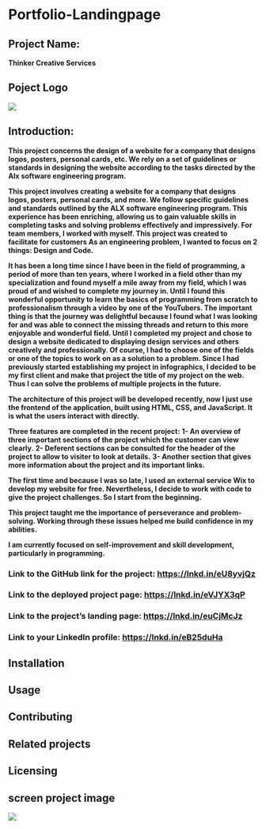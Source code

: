 # Portfolio-Landingpage

## Project Name:
**Thinker Creative Services**

## Poject Logo

<img src="https://github.com/Kelmfaker/portfolio-landingpage/blob/main/img/logo%20(2).jpg?raw=true">

## Introduction:
__This project concerns the design of a website for a company that designs logos, posters, personal cards, etc. We rely on a set of guidelines or standards in designing the website according to the tasks directed by the Alx software engineering program.__

__This project involves creating a website for a company that designs logos, posters, personal cards, and more. We follow specific guidelines and standards outlined by the ALX software engineering program. This experience has been enriching, allowing us to gain valuable skills in completing tasks and solving problems effectively and impressively. For team members, I worked with myself. This project was created to facilitate for customers As an engineering problem, I wanted to focus on 2 things: Design and Code.__

__It has been a long time since I have been in the field of programming, a period of more than ten years, where I worked in a field other than my specialization and found myself a mile away from my field, which I was proud of and wished to complete my journey in. Until I found this wonderful opportunity to learn the basics of programming from scratch to professionalism through a video by one of the YouTubers. The important thing is that the journey was delightful because I found what I was looking for and was able to connect the missing threads and return to this more enjoyable and wonderful field. Until I completed my project and chose to design a website dedicated to displaying design services and others creatively and professionally. Of course, I had to choose one of the fields or one of the topics to work on as a solution to a problem. Since I had previously started establishing my project in infographics, I decided to be my first client and make that project the title of my project on the web. Thus I can solve the problems of multiple projects in the future.__

__The architecture of this project will be developed recently, now I just use the frontend of the application, built using HTML, CSS, and JavaScript. It is what the users interact with directly.__

__Three features are completed in the recent project:__
**1- An overview of three important sections of the project which the customer can view clearly.**
**2- Deferent sections can be consulted for the header of the project to allow to visiter to look at details.**
**3- Another section that gives more information about the project and its important links.**

__The first time and because I was so late, I used an external service Wix to develop my website for free. Nevertheless, I decide to work with code to give the project challenges. So I start from the beginning.__

__This project taught me the importance of perseverance and problem-solving. Working through these issues helped me build confidence in my abilities.__

__I am currently focused on self-improvement and skill development, particularly in programming.__

### Link to the GitHub link for the project: https://lnkd.in/eU8yvjQz
### Link to the deployed project page: https://lnkd.in/eVJYX3qP
### Link to the project’s landing page: https://lnkd.in/euCjMcJz
### Link to your LinkedIn profile: https://lnkd.in/eB25duHa


## Installation

## Usage

## Contributing

## Related projects

## Licensing

## screen project image

<img src="https://github.com/Kelmfaker/portfolio-landingpage/blob/main/img/project%20screen.png?raw=true">
 
